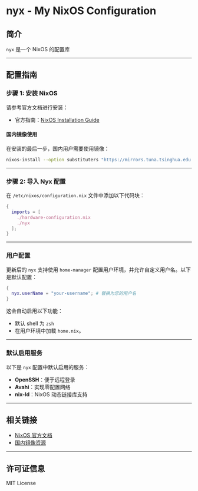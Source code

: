 # nyx - My NixOS Configuration

## 简介
`nyx` 是一个 NixOS 的配置库

---

## 配置指南

### 步骤 1: 安装 NixOS
请参考官方文档进行安装：
- 官方指南：[NixOS Installation Guide](https://nixos.wiki/wiki/NixOS_Installation_Guide)

#### 国内镜像使用
在安装的最后一步，国内用户需要使用镜像：

```bash
nixos-install --option substituters "https://mirrors.tuna.tsinghua.edu.cn/nix-channels/store"
```

---

### 步骤 2: 导入 Nyx 配置
在 `/etc/nixos/configuration.nix` 文件中添加以下代码块：

```nix
{
  imports = [
    ./hardware-configuration.nix
    ./nyx
  ];
}
```

---

### 用户配置
更新后的 `nyx` 支持使用 `home-manager` 配置用户环境，并允许自定义用户名。以下是默认配置：

```nix
{
  nyx.userName = "your-username"; # 替换为您的用户名
}
```

这会自动启用以下功能：
- 默认 shell 为 `zsh`
- 在用户环境中加载 `home.nix`。

---

### 默认启用服务
以下是 `nyx` 配置中默认启用的服务：
- **OpenSSH**：便于远程登录
- **Avahi**：实现零配置网络
- **nix-ld**：NixOS 动态链接库支持

---

## 相关链接
- [NixOS 官方文档](https://nixos.org/manual/nixos/stable/)
- [国内镜像资源](https://mirrors.tuna.tsinghua.edu.cn/nix-channels/)

---

## 许可证信息
MIT License
